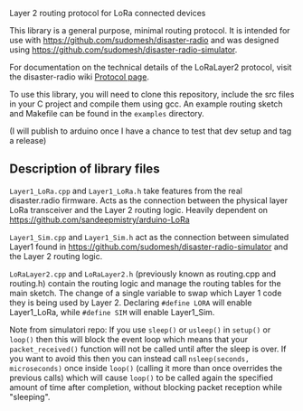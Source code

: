 Layer 2 routing protocol for LoRa connected devices 

This library is a general purpose, minimal routing protocol. It is intended for use with https://github.com/sudomesh/disaster-radio and was designed using https://github.com/sudomesh/disaster-radio-simulator.

For documentation on the technical details of the LoRaLayer2 protocol, visit the disaster-radio wiki [Protocol page](https://github.com/sudomesh/disaster-radio/wiki/Protocol).

To use this library, you will need to clone this repository, include the src files in your C project and compile them using gcc. An example routing sketch and Makefile can be found in the `examples` directory.

(I will publish to arduino once I have a chance to test that dev setup and tag a release) 

## Description of library files

`Layer1_LoRa.cpp` and `Layer1_LoRa.h` take features from the real disaster.radio firmware. Acts as the connection between the physical layer LoRa transceiver and the Layer 2 routing logic. Heavily dependent on https://github.com/sandeepmistry/arduino-LoRa 

`Layer1_Sim.cpp` and `Layer1_Sim.h` act as the connection between simulated Layer1 found in https://github.com/sudomesh/disaster-radio-simulator and the Layer 2 routing logic.

`LoRaLayer2.cpp` and `LoRaLayer2.h` (previously known as routing.cpp and routing.h) contain the routing logic and manage the routing tables for the main sketch. The change of a single variable to swap which Layer 1 code they is being used by Layer 2. Declaring `#define LORA` will enable Layer1_LoRa, while `#define SIM` will enable Layer1_Sim.


Note from simulatori repo:
If you use `sleep()` or `usleep()` in `setup()` or `loop()` then this will block the event loop which means that your `packet_received()` function will not be called until after the sleep is over. If you want to avoid this then you can instead call `nsleep(seconds, microseconds)` once inside `loop()` (calling it more than once overrides the previous calls) which will cause `loop()` to be called again the specified amount of time after completion, without blocking packet reception while "sleeping".

